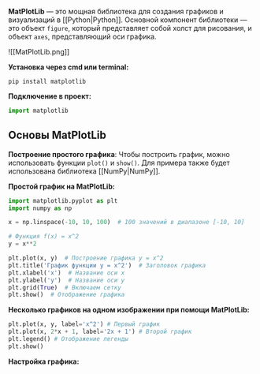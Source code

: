 **MatPlotLib** — это мощная библиотека для создания графиков и визуализаций в [[Python|Python]]. Основной компонент библиотеки — это объект `figure`, который представляет собой холст для рисования, и объект `axes`, представляющий оси графика.

![[MatPlotLib.png]]

**Установка через cmd или terminal:**

```Shell
pip install matplotlib
```

**Подключение в проект:**

```Python
import matplotlib
```

## Основы MatPlotLib

**Построение простого графика**: Чтобы построить график, можно использовать функции `plot()` и `show()`. Для примера также будет использована библиотека [[NumPy|NumPy]].

**Простой график на MatPlotLib:**

```Python
import matplotlib.pyplot as plt 
import numpy as np

x = np.linspace(-10, 10, 100)  # 100 значений в диапазоне [-10, 10] 

# Функция f(x) = x^2 
y = x**2  

plt.plot(x, y)  # Построение графика y = x^2 
plt.title('График функции y = x^2')  # Заголовок графика 
plt.xlabel('x')  # Название оси x 
plt.ylabel('y')  # Название оси y 
plt.grid(True)  # Включаем сетку 
plt.show()  # Отображение графика
```

**Несколько графиков на одном изображении при помощи MatPlotLib:**

```Python
plt.plot(x, y, label='x^2') # Первый график
plt.plot(x, 2*x + 1, label='2x + 1') # Второй график
plt.legend() # Отображение легенды
plt.show()
```

**Настройка графика:**